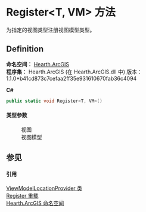 # Register&lt;T, VM&gt; 方法


为指定的视图类型注册视图模型类型。



## Definition
**命名空间：** <a href="N_Hearth_ArcGIS">Hearth.ArcGIS</a>  
**程序集：** Hearth.ArcGIS (在 Hearth.ArcGIS.dll 中) 版本：1.1.0+b41cd873c7cefaa2ff35e931610670fab36c4094

**C#**
``` C#
public static void Register<T, VM>()

```



#### 类型参数
<dl><dt /><dd>视图</dd><dt /><dd>视图模型</dd></dl>

## 参见


#### 引用
<a href="T_Hearth_ArcGIS_ViewModelLocationProvider">ViewModelLocationProvider 类</a>  
<a href="Overload_Hearth_ArcGIS_ViewModelLocationProvider_Register">Register 重载</a>  
<a href="N_Hearth_ArcGIS">Hearth.ArcGIS 命名空间</a>  
